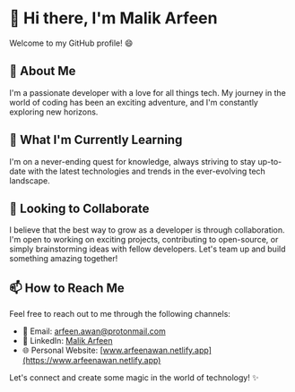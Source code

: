 # 👋 Hi there, I'm Malik Arfeen

Welcome to my GitHub profile! 😄

## 👀 About Me

I'm a passionate developer with a love for all things tech. My journey in the world of coding has been an exciting adventure, and I'm constantly exploring new horizons.

## 🌱 What I'm Currently Learning

I'm on a never-ending quest for knowledge, always striving to stay up-to-date with the latest technologies and trends in the ever-evolving tech landscape.

## 💞️ Looking to Collaborate

I believe that the best way to grow as a developer is through collaboration. I'm open to working on exciting projects, contributing to open-source, or simply brainstorming ideas with fellow developers. Let's team up and build something amazing together!

## 📫 How to Reach Me

Feel free to reach out to me through the following channels:

- 📧 Email: [arfeen.awan@protonmail.com](mailto:arfeen.awan@protonmail.com)
- 💼 LinkedIn: [Malik Arfeen](https://www.linkedin.com/in/arfeenawan/)
- 🌐 Personal Website: [www.arfeenawan.netlify.app](https://www.arfeenawan.netlify.app)

Let's connect and create some magic in the world of technology! ✨
